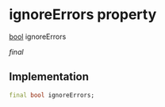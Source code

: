 


# ignoreErrors property






[bool](https://api.flutter.dev/flutter/dart-core/bool-class.html) ignoreErrors
  
_final_






## Implementation

```dart
final bool ignoreErrors;


```







